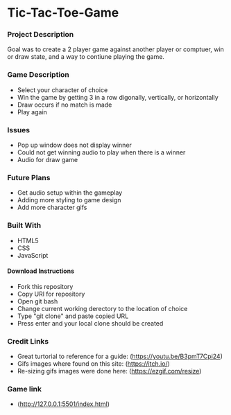 # Tic-Tac-Toe-Game
### **Project Description**
Goal was to create a 2 player game against another player or comptuer, win or draw state, and a way to contiune playing the game.
### **Game Description**
- Select your character of choice
- Win the game by getting 3 in a row digonally, vertically, or horizontally
- Draw occurs if no match is made
- Play again
### **Issues**
- Pop up window does not display winner
- Could not get winning audio to play when there is a winner
- Audio for draw game
### **Future Plans**
- Get audio setup within the gameplay
- Adding more styling to game design
- Add more character gifs
### **Built With**
- HTML5
- CSS
- JavaScript
#### **Download Instructions**
 - Fork this repository
 - Copy URl for repository
 - Open git bash
 - Change current working derectory to the location of choice
 - Type "git clone" and paste copied URL
 - Press enter and your local clone should be created
### **Credit Links**
- Great turtorial to reference for a guide: (https://youtu.be/B3pmT7Cpi24)
- Gifs images where found on this site: (https://itch.io/)
- Re-sizing  gifs images were done here: (https://ezgif.com/resize)
### **Game link**
- (http://127.0.0.1:5501/index.html)
